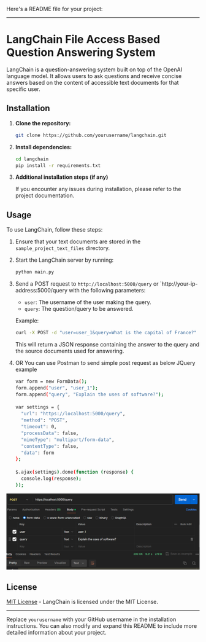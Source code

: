 Here's a README file for your project:

---

# LangChain File Access Based Question Answering System

LangChain is a question-answering system built on top of the OpenAI language model. It allows users to ask questions and receive concise answers based on the content of accessible text documents for that specific user.

## Installation

1. **Clone the repository:**

    ```bash
    git clone https://github.com/yourusername/langchain.git
    ```

2. **Install dependencies:**

    ```bash
    cd langchain
    pip install -r requirements.txt
    ```

3. **Additional installation steps (if any)**

    If you encounter any issues during installation, please refer to the project documentation.

## Usage

To use LangChain, follow these steps:

1. Ensure that your text documents are stored in the `sample_project_text_files` directory.
2. Start the LangChain server by running:

    ```bash
    python main.py
    ```

3. Send a POST request to `http://localhost:5000/query` or `http://your-ip-address:5000/query with the following parameters:
   - `user`: The username of the user making the query.
   - `query`: The question/query to be answered.

   Example:
   
   ```bash
   curl -X POST -d "user=user_1&query=What is the capital of France?" http://localhost:5000/query
   ```
   
   This will return a JSON response containing the answer to the query and the source documents used for answering.

4. OR You can use Postman to send simple post request as below JQuery example
   
   ```bash
   var form = new FormData();
   form.append("user", "user_1");
   form.append("query", "Explain the uses of software?");
   
   var settings = {
     "url": "https://localhost:5000/query",
     "method": "POST",
     "timeout": 0,
     "processData": false,
     "mimeType": "multipart/form-data",
     "contentType": false,
     "data": form
   };
   
   $.ajax(settings).done(function (response) {
     console.log(response);
   });
   ```
![img.png](img.png)

## License

[MIT License](https://opensource.org/licenses/MIT) - LangChain is licensed under the MIT License.

---

Replace `yourusername` with your GitHub username in the installation instructions. You can also modify and expand this README to include more detailed information about your project.